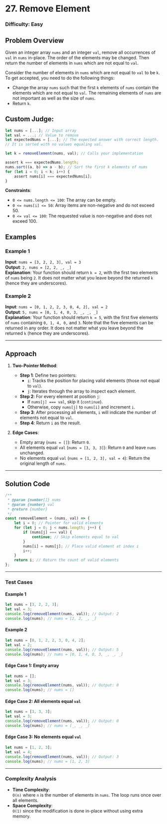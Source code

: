 # 27. Remove Element

### Difficulty: Easy

## Problem Overview

Given an integer array `nums` and an integer `val`, remove all occurrences of `val` in `nums` in-place. The order of the elements may be changed. Then return the number of elements in `nums` which are not equal to `val`.

Consider the number of elements in `nums` which are not equal to `val` to be `k`. To get accepted, you need to do the following things:

-   Change the array `nums` such that the first `k` elements of `nums` contain the elements which are not equal to `val`. The remaining elements of `nums` are not important as well as the size of `nums`.
-   Return `k`.

## Custom Judge:

```javascript
let nums = [...]; // Input array
let val = ...; // Value to remove
let expectedNums = [...]; // The expected answer with correct length.
// It is sorted with no values equaling val.

let k = removeElement(nums, val); // Calls your implementation

assert k === expectedNums.length;
nums.sort((a, b) => a - b); // Sort the first k elements of nums
for (let i = 0; i < k; i++) {
    assert nums[i] === expectedNums[i];
}
```

**Constraints**:

-   `0 <= nums.length <= 100`: The array can be empty.
-   `0 <= nums[i] <= 50`: Array items are non-negative and do not exceed 50.
-   `0 <= val <= 100`: The requested value is non-negative and does not exceed 100.

## Examples

### Example 1

**Input**: `nums = [3, 2, 2, 3], val = 3`  
**Output**: `2, nums = [2, 2, _, _]`  
**Explanation**: Your function should return `k = 2`, with the first two elements of `nums` being `2`. It does not matter what you leave beyond the returned `k` (hence they are underscores).

### Example 2

**Input**: `nums = [0, 1, 2, 2, 3, 0, 4, 2], val = 2`  
**Output**: `5, nums = [0, 1, 4, 0, 3, _, _, _]`  
**Explanation**: Your function should return `k = 5`, with the first five elements of `nums` containing `0, 1, 4, 0,` and `3`. Note that the five elements can be returned in any order. It does not matter what you leave beyond the returned `k` (hence they are underscores).

---

## Approach

1. **Two-Pointer Method**:

    - **Step 1**: Define two pointers:
        - `i`: Tracks the position for placing valid elements (those not equal to `val`).
        - `j`: Iterates through the array to inspect each element.
    - **Step 2**: For every element at position `j`:
        - If `nums[j] === val`, skip it (`continue`).
        - Otherwise, copy `nums[j]` to `nums[i]` and increment `i`.
    - **Step 3**: After processing all elements, `i` will indicate the number of elements not equal to `val`.
    - **Step 4**: Return `i` as the result.

2. **Edge Cases**:
    - Empty array (`nums = []`): Return `0`.
    - All elements equal `val` (`nums = [3, 3, 3]`): Return `0` and leave `nums` unchanged.
    - No elements equal `val` (`nums = [1, 2, 3], val = 4`): Return the original length of `nums`.

---

## Solution Code

```javascript
/**
 * @param {number[]} nums
 * @param {number} val
 * @return {number}
 */
const removeElement = (nums, val) => {
	let i = 0; // Pointer for valid elements
	for (let j = 0; j < nums.length; j++) {
		if (nums[j] === val) {
			continue; // Skip elements equal to val
		}
		nums[i] = nums[j]; // Place valid element at index i
		i++;
	}
	return i; // Return the count of valid elements
};
```

---

### Test Cases

#### Example 1

```javascript
let nums = [3, 2, 2, 3];
let val = 3;
console.log(removeElement(nums, val)); // Output: 2
console.log(nums); // nums = [2, 2, _, _]
```

#### Example 2

```javascript
let nums = [0, 1, 2, 2, 3, 0, 4, 2];
let val = 2;
console.log(removeElement(nums, val)); // Output: 5
console.log(nums); // nums = [0, 1, 4, 0, 3, _, _, _]
```

#### Edge Case 1: Empty array

```javascript
let nums = [];
let val = 3;
console.log(removeElement(nums, val)); // Output: 0
console.log(nums); // nums = []
```

#### Edge Case 2: All elements equal `val`

```javascript
let nums = [3, 3, 3];
let val = 3;
console.log(removeElement(nums, val)); // Output: 0
console.log(nums); // nums = [_, _, _]
```

#### Edge Case 3: No elements equal `val`

```javascript
let nums = [1, 2, 3];
let val = 4;
console.log(removeElement(nums, val)); // Output: 3
console.log(nums); // nums = [1, 2, 3]
```

---

### Complexity Analysis

-   **Time Complexity**:  
    `O(n)` where `n` is the number of elements in `nums`. The loop runs once over all elements.
-   **Space Complexity**:  
    `O(1)` since the modification is done in-place without using extra memory.
